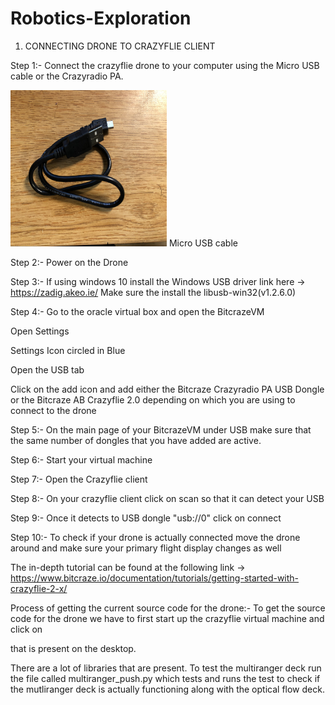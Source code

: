 # Robotics-Exploration

1) CONNECTING DRONE TO CRAZYFLIE CLIENT

Step 1:-
Connect the crazyflie drone to your computer using the Micro USB cable or the Crazyradio PA.

<img src="images/IMG_2577.jpg" width="250" height="250">
Micro USB cable

Step 2:-
Power on the Drone

Step 3:- 
If using windows 10 install the Windows USB driver
link here → https://zadig.akeo.ie/
Make sure the install the libusb-win32(v1.2.6.0)

Step 4:-
Go to the oracle virtual box and open the BitcrazeVM

Open Settings 

Settings Icon circled in Blue

Open the USB tab

Click on the add icon and add either the Bitcraze Crazyradio PA USB Dongle or the Bitcraze AB Crazyflie 2.0 depending on which you are using to connect to the drone

Step 5:-
On the main page of your BitcrazeVM under USB make sure that the same number of dongles that you have added are active.

Step 6:-
Start your virtual machine

Step 7:-
Open the Crazyflie client

Step 8:-
On your crazyflie client click on scan so that it can detect your USB

Step 9:-
Once it detects to USB dongle "usb://0" click on connect

Step 10:-
To check if your drone is actually connected move the drone around and make sure your primary flight display changes as well

The in-depth tutorial can be found at the following link → https://www.bitcraze.io/documentation/tutorials/getting-started-with-crazyflie-2-x/


Process of getting the current source code for the drone:-
To get the source code for the drone we have to first start up the crazyflie virtual machine and click on

that is present on the desktop.



There are a lot of libraries that are present.
To test the multiranger deck run the file called multiranger_push.py which tests and runs the test to check if the mutliranger deck is actually functioning along with the optical flow deck.

